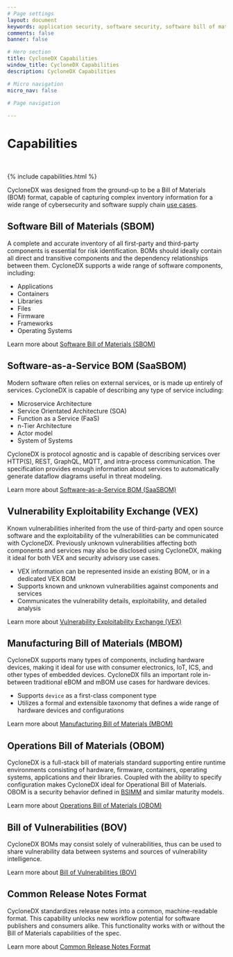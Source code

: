 ```yaml
---
# Page settings
layout: document
keywords: application security, software security, software bill of material, SBOM, BOM, open source, supply chain, specification, spdx, license, package url, purl, cpe
comments: false
banner: false

# Hero section
title: CycloneDX Capabilities
window_title: CycloneDX Capabilities
description: CycloneDX Capabilities

# Micro navigation
micro_nav: false

# Page navigation
    
---
```


# Capabilities

&nbsp;<!-- without this hack, the dropdown menu has issues due to h1 and h2 happening right after each other -->

{% include capabilities.html %}

CycloneDX was designed from the ground-up to be a Bill of Materials (BOM) format, capable of capturing complex inventory information for a wide range of cybersecurity and software supply chain [use cases](../use-cases).

## Software Bill of Materials (SBOM)
A complete and accurate inventory of all first-party and third-party components is essential for risk identification. BOMs should ideally contain all direct and transitive components and the dependency relationships between them.
CycloneDX supports a wide range of software components, including:
* Applications
* Containers
* Libraries
* Files
* Firmware
* Frameworks
* Operating Systems

<i class="icon icon--arrow-right call-out"></i> Learn more about [Software Bill of Materials (SBOM)](sbom)

## Software-as-a-Service BOM (SaaSBOM)
Modern software often relies on external services, or is made up entirely of services. CycloneDX is capable of describing any type of service including:
- Microservice Architecture
- Service Orientated Architecture (SOA)
- Function as a Service (FaaS)
- n-Tier Architecture
- Actor model
- System of Systems

CycloneDX is protocol agnostic and is capable of describing services over HTTP(S), REST, GraphQL, MQTT, and intra-process communication. 
The specification provides enough information about services to automatically generate dataflow diagrams useful in threat modeling.

<i class="icon icon--arrow-right call-out"></i> Learn more about [Software-as-a-Service BOM (SaaSBOM)](saasbom)

## Vulnerability Exploitability Exchange (VEX)
Known vulnerabilities inherited from the use of third-party and open source software and the exploitability of the vulnerabilities 
can be communicated with CycloneDX. Previously unknown vulnerabilities affecting both components and services may also be disclosed
using CycloneDX, making it ideal for both VEX and security advisory use cases.
- VEX information can be represented inside an existing BOM, or in a dedicated VEX BOM
- Supports known and unknown vulnerabilities against components and services
- Communicates the vulnerability details, exploitability, and detailed analysis

<i class="icon icon--arrow-right call-out"></i> Learn more about [Vulnerability Exploitability Exchange (VEX)](vex)

## Manufacturing Bill of Materials (MBOM)
CycloneDX supports many types of components, including hardware devices, making it ideal for use with consumer electronics, 
<abbr data-title="Internet of Things">IoT</abbr>, <abbr data-title="Industrial Control System">ICS</abbr>, and other
types of embedded devices. CycloneDX fills an important role in-between traditional 
<abbr data-title="Engineering Bill of Materials">eBOM</abbr> and <abbr data-title="Manufacturing Bill of Materials">mBOM</abbr>
use cases for hardware devices.
- Supports `device` as a first-class component type
- Utilizes a formal and extensible taxonomy that defines a wide range of hardware devices and configurations

<i class="icon icon--arrow-right call-out"></i> Learn more about [Manufacturing Bill of Materials (MBOM)](mbom)

## Operations Bill of Materials (OBOM)
CycloneDX is a full-stack bill of materials standard supporting entire runtime environments consisting of hardware, 
firmware, containers, operating systems, applications and their libraries. Coupled with the ability to specify configuration
makes CycloneDX ideal for Operational Bill of Materials. OBOM is a security behavior defined in [BSIMM](https://www.bsimm.com/) 
and similar maturity models.

<i class="icon icon--arrow-right call-out"></i> Learn more about [Operations Bill of Materials (OBOM)](obom)

## Bill of Vulnerabilities (BOV)
CycloneDX BOMs may consist solely of vulnerabilities, thus can be used to share vulnerability data between systems and 
sources of vulnerability intelligence. 

<i class="icon icon--arrow-right call-out"></i> Learn more about [Bill of Vulnerabilities (BOV)](bov)

## Common Release Notes Format
CycloneDX standardizes release notes into a common, machine-readable format. This capability unlocks new workflow 
potential for software publishers and consumers alike. This functionality works with or without the Bill of Materials
capabilities of the spec.

<i class="icon icon--arrow-right call-out"></i> Learn more about [Common Release Notes Format](release-notes)
